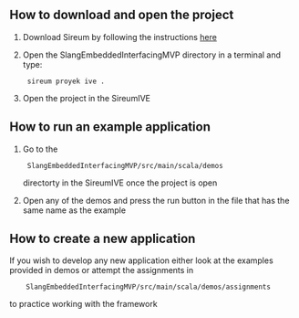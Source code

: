 ## How to download and open the project

1) Download Sireum by following the instructions [here](https://sireum.org/getting-started/)
2) Open the SlangEmbeddedInterfacingMVP directory in a terminal and type:
        
        sireum proyek ive .
3) Open the project in the SireumIVE

## How to run an example application

1) Go to the 

        SlangEmbeddedInterfacingMVP/src/main/scala/demos
   directorty in the SireumIVE once the project is open
3) Open any of the demos and press the run button in the file that has the same name as the example

## How to create a new application

If you wish to develop any new application either look at the examples provided in demos or attempt the assignments in
 
        SlangEmbeddedInterfacingMVP/src/main/scala/demos/assignments 
to practice working with the framework
